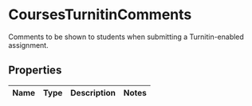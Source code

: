 

# CoursesTurnitinComments

Comments to be shown to students when submitting a Turnitin-enabled assignment.

## Properties

| Name | Type | Description | Notes |
|------------ | ------------- | ------------- | -------------|



